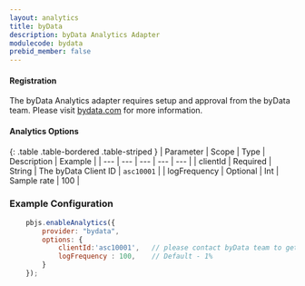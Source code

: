 ```yaml
---
layout: analytics
title: byData
description: byData Analytics Adapter
modulecode: bydata 
prebid_member: false
--- 
```


#### Registration

The byData Analytics adapter requires setup and approval from the
byData team. Please visit [bydata.com](https://bydata.com/) for more information.

#### Analytics Options

{: .table .table-bordered .table-striped }
| Parameter | Scope | Type | Description | Example |
| --- | --- | --- | --- | --- |
| clientId | Required  | String | The byData Client ID  | `asc10001` |
| logFrequency | Optional  | Int | Sample rate  | 100 |
  
### Example Configuration

```js
    pbjs.enableAnalytics({
        provider: "bydata",  
        options: {
            clientId:'asc10001',   // please contact byData team to get a clientId for yourself 
            logFrequency : 100,    // Default - 1%       
        }
    });
```
